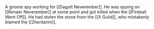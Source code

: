A gnome spy working for [[Dagult Neverember]]. He was spying on [[Renaer Neverember]] at some point and got killed when the [[Fireball Went Off]]. He had stolen the stone from the [[X Guild]], who mistakenly blamed the [[Zhentarim]].